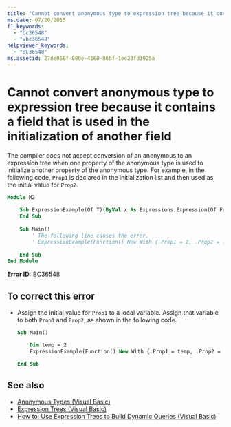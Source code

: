 ```yaml
---
title: "Cannot convert anonymous type to expression tree because it contains a field that is used in the initialization of another field"
ms.date: 07/20/2015
f1_keywords: 
  - "bc36548"
  - "vbc36548"
helpviewer_keywords: 
  - "BC36548"
ms.assetid: 27de068f-080e-4160-86bf-1ec23fd1925a
---
```

# Cannot convert anonymous type to expression tree because it contains a field that is used in the initialization of another field
The compiler does not accept conversion of an anonymous to an expression tree when one property of the anonymous type is used to initialize another property of the anonymous type. For example, in the following code, `Prop1` is declared in the initialization list and then used as the initial value for `Prop2`.  
  
```vb  
Module M2  
  
    Sub ExpressionExample(Of T)(ByVal x As Expressions.Expression(Of Func(Of T)))  
    End Sub  
  
    Sub Main()  
        ' The following line causes the error.  
        ' ExpressionExample(Function() New With {.Prop1 = 2, .Prop2 = .Prop1})  
  
    End Sub  
End Module  
```  
  
 **Error ID:** BC36548  
  
## To correct this error  
  
- Assign the initial value for `Prop1` to a local variable. Assign that variable to both `Prop1` and `Prop2`, as shown in the following code.  
  
    ```vb  
    Sub Main()  
  
        Dim temp = 2  
        ExpressionExample(Function() New With {.Prop1 = temp, .Prop2 = temp})  
  
    End Sub  
    ```  
  
## See also

- [Anonymous Types (Visual Basic)](../../../visual-basic/programming-guide/language-features/objects-and-classes/anonymous-types.md)
- [Expression Trees (Visual Basic)](../../programming-guide/concepts/expression-trees/index.md)
- [How to: Use Expression Trees to Build Dynamic Queries (Visual Basic)](../../programming-guide/concepts/expression-trees/how-to-use-expression-trees-to-build-dynamic-queries.md)
